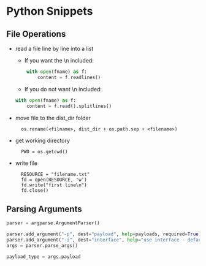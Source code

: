 # Python Snippets 

## File Operations

* read a file line by line into a list

	* If you want the \n included:

	```python
		with open(fname) as f:
	    	content = f.readlines()
	```

	* If you do not want \n included:

	```python
	with open(fname) as f:
	    content = f.read().splitlines()
	```

* move file to the dist_dir folder
	
		os.rename(<filname>, dist_dir + os.path.sep + <filename>)

* get working directory

		PWD = os.getcwd()

* write file 

		RESOURCE = "filename.txt"
		fd = open(RESOURCE, 'w')
	    fd.write("first line\n")
	    fd.close()


## Parsing Arguments

```python
parser = argparse.ArgumentParser()

parser.add_argument("-p", dest="payload", help=payloads, required=True)
parser.add_argument("-i", dest="interface", help="use interface - default: eth0", default="eth0")
args = parser.parse_args()

payload_type = args.payload
```
